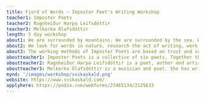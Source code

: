 ```yaml
---
title: Fjord of Words — Impostor Poet's Writing Workshop
teacher1: Imposter Poets
teacher2: Ragnheiður Harpa Leifsdóttir
teacher3: Melkorka Ólafsdóttir
length: 5 day workshop
about1: We are surrounded by mountains. We are surrounded by the sea. We are surrounded by words. But can we use words to say what we need and desire? Do words cover all the wonders, all the mess? Can they surprise, get behind us, make us pause? Imposter Poets have always gone their own way in approaching words, using words. Their methods have aroused curiosity and surprise, and in the workshop, participants get to know them first-hand. Words are allowed to arise, reflected by the environment, archetypes and other poets. They will be stolen and returned and stolen again. They will be directed in all directions, they will be told or not told. Written, printed or dissolved in the wind.
about2: We look for words in nature, research the act of writing, work with addresses, rituals, poems, prose, conversations and flow. Participants will learn about various aspects of creative writing and learn to use the various tools from the author's toolbox. You will work with triggers and flowing writing, the artist's daily life and challenges - to get inspiration and learn technology, reading and sharing. Participants in the workshop will learn about self-publishing, create books and look at the performance involved in reading.
about3: The working methods of Imposter Poets are based on trust and solidarity. In the collective we work with a stopwatch, write and share what we call mash. With conversation and togetherness, something new and mysterious is always born.
aboutteacher1: Imposter Poets is a collective of six poets. Together they have published three books of poetry and most recently the novel Olía (2021), which was nominated for the Icelandic Literature Prize. They have held numerous writing workshops and organise monthly poetry evenings in Gröndalshús.
aboutteacher2: Ragnheiður Harpa Leifsdóttir is a poet, author and artist. Her multidisciplinary practice spans the fields of performance, visual arts and writing. Her acclaimed poetry book Sítrónur og náttmyrkur (Lemons and Nightfall) was published in 2019 and she is co-author of three poetry collections and a novel by Imposter Poets. Ragnheiður Harpa has been shortlisted for the Icelandic Performing Arts Award. Her work has been published in Turkey and staged in Reykjavík and in various festivals throughout Europe. She is intrigued by what happens when people come together, impermanence and perception. Ragnheiður holds degrees in Creative Writing and Performance Making.
aboutteacher3: Melkorka Ólafsdóttir is a musician and poet. She has written poems since childhood and published poetry booklets Unglingsljóð (2000) and Ástarljóð (2004), as well as the poetry book Hérna eru fjöllin blá (Here the mountains are blue) in 2019. Poems by her have appeared in Starafugl and in the books of Imposter Poets, but Melkorka has also written, translated and edited for various occasions, f. ex. for Stundin, Storytel and for the Víðsjá radio show. Melkorka graduated with a master's degree in writing from the University of Iceland in the spring of 2018. For the past 15 years, she has worked as a musician and project manager at Harpa Concert and Conference Hall, but has recently taken on the job of programmer at RÚV.
mynd: '/images/workshop/svikaskald.png'
website: https://www.svikaskald.com/
applyhere: https://podio.com/webforms/27465134/2125633
---
```

